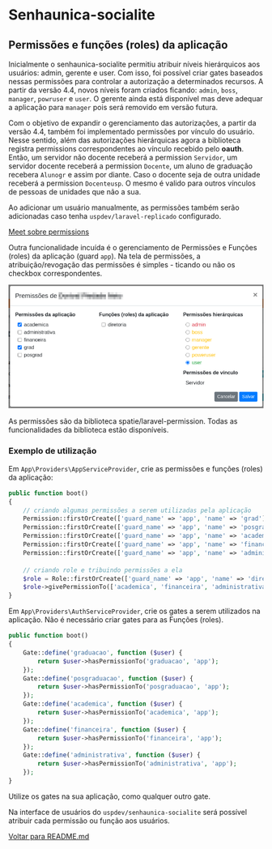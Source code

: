 # Senhaunica-socialite

## Permissões e funções (roles) da aplicação

Inicialmente o senhaunica-socialite permitiu atribuir níveis hierárquicos aos usuários: admin, gerente e user. Com isso, foi possível criar gates baseados nessas permissões para controlar a autorização a determinados recursos. A partir da versão 4.4, novos níveis foram criados ficando: `admin`, `boss`, `manager`, `powruser` e `user`. O gerente ainda está disponível mas deve adequar a aplicação para `manager` pois será removido em versão futura.

Com o objetivo de expandir o gerenciamento das autorizações, a partir da versão 4.4, também foi implementado permissões por vínculo do usuário. Nesse sentido, além das autorizações hierárquicas agora a biblioteca registra permissions correspondentes ao vínculo recebido pelo **oauth**. Então, um servidor não docente receberá a permission `Servidor`, um servidor docente receberá a permission `Docente`, um aluno de graduação recebera `Alunogr` e assim por diante. Caso o docente seja de outra unidade receberá a permission `Docenteusp`. O mesmo é valido para outros vínculos de pessoas de unidades que não a sua.

Ao adicionar um usuário manualmente, as permissões também serão adicionadas caso tenha `uspdev/laravel-replicado` configurado.

[Meet sobre permissions](https://youtu.be/1NMLnMuJP1c)

Outra funcionalidade incuída é o gerenciamento de Permissões e Funções (roles) da aplicação (guard `app`). Na tela de permissões, a atribuição/revogação das permissões é simples - ticando ou não os checkbox correspondentes.

![tela permissões](/docs/permissoes.png)

As permissões são da biblioteca spatie/laravel-permission. Todas as funcionalidades da biblioteca estão disponíveis.

### Exemplo de utilização

Em `App\Providers\AppServiceProvider`, crie as permissões e funções (roles) da aplicação:

```php
public function boot()
{
    // criando algumas permissões a serem utilizadas pela aplicação
    Permission::firstOrCreate(['guard_name' => 'app', 'name' => 'grad']);
    Permission::firstOrCreate(['guard_name' => 'app', 'name' => 'posgrad']);
    Permission::firstOrCreate(['guard_name' => 'app', 'name' => 'academica']);
    Permission::firstOrCreate(['guard_name' => 'app', 'name' => 'financeira']);
    Permission::firstOrCreate(['guard_name' => 'app', 'name' => 'administrativa']);

    // criando role e tribuindo permissões a ela
    $role = Role::firstOrCreate(['guard_name' => 'app', 'name' => 'diretoria']);
    $role->givePermissionTo(['academica', 'financeira', 'administrativa']);
}

```

Em `App\Providers\AuthServiceProvider`, crie os gates a serem utilizados na aplicação. Não é necessário criar gates para as Funções (roles).

```php
public function boot()
{
    Gate::define('graduacao', function ($user) {
        return $user->hasPermissionTo('graduacao', 'app');
    });
    Gate::define('posgraduacao', function ($user) {
        return $user->hasPermissionTo('posgraduacao', 'app');
    });
    Gate::define('academica', function ($user) {
        return $user->hasPermissionTo('academica', 'app');
    });
    Gate::define('financeira', function ($user) {
        return $user->hasPermissionTo('financeira', 'app');
    });
    Gate::define('administrativa', function ($user) {
        return $user->hasPermissionTo('administrativa', 'app');
    });
}
```

Utilize os gates na sua aplicação, como qualquer outro gate.

Na interface de usuários do `uspdev/senhaunica-socialite` será possível atribuir cada permissão ou função aos usuários.

[Voltar para README.md](../README.md)
